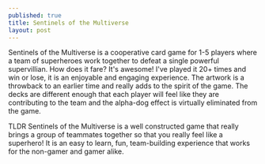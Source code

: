```yaml
---
published: true
title: Sentinels of the Multiverse
layout: post
---
```

Sentinels of the Multiverse is a cooperative card game for 1-5 players where a team of superheroes work together to defeat a single powerful supervillian. How does it fare? It's awesome! I've played it 20+ times and win or lose, it is an enjoyable and engaging experience. The artwork is a throwback to an earlier time and really adds to the spirit of the game. The decks are different enough that each player will feel like they are contributing to the team and the alpha-dog effect is virtually eliminated from the game. 

TLDR
Sentinels of the Multiverse is a well constructed game that really brings a group of teammates together so that you really feel like a superhero! It is an easy to learn, fun, team-building experience that works for the non-gamer and gamer alike.
